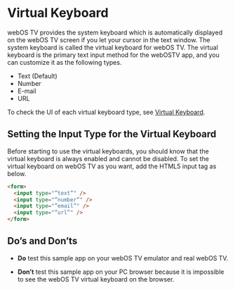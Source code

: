 # Virtual Keyboard

webOS TV provides the system keyboard which is automatically displayed on the webOS TV screen if you let your cursor in
the text window. The system keyboard is called the virtual keyboard for webOS TV. The virtual keyboard is the primary
text input method for the webOSTV app, and you can customize it as the following types.

- Text (Default)
- Number
- E-mail
- URL

To check the UI of each virtual keyboard type,
see [Virtual Keyboard](https://webostv.developer.lge.com/develop/guides/virtual-keyboard).

## Setting the Input Type for the Virtual Keyboard

Before starting to use the virtual keyboards, you should know that the virtual keyboard is always enabled and cannot be
disabled. To set the virtual keyboard on webOS TV as you want, add the HTML5 input tag as below.

```html
<form>
  <input type="”text”" />
  <input type="”number”" />
  <input type="”email”" />
  <input type="”url”" />
</form>
```

## Do’s and Don’ts

- **Do** test this sample app on your webOS TV emulator and real webOS TV.

- **Don’t** test this sample app on your PC browser because it is impossible to see the webOS TV virtual keyboard on the
  browser.

